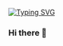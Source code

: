 [![Typing SVG](https://readme-typing-svg.demolab.com?font=Fira+Code&duration=3000&pause=1000&color=11F781&multiline=true&repeat=true&width=435&lines=We+do+work+and+the+world+stays+handy;That's+the+development)](https://git.io/typing-svg)

### Hi there 👋

<!--
**Hounds1/Hounds1** is a ✨ _special_ ✨ repository because its `README.md` (this file) appears on your GitHub profile.

Here are some ideas to get you started:

- 🔭 I’m currently working on ...
- 🌱 I’m currently learning ...
- 👯 I’m looking to collaborate on ...
- 🤔 I’m looking for help with ...
- 💬 Ask me about ...
- 📫 How to reach me: ...
- 😄 Pronouns: ...
- ⚡ Fun fact: ...
-->
